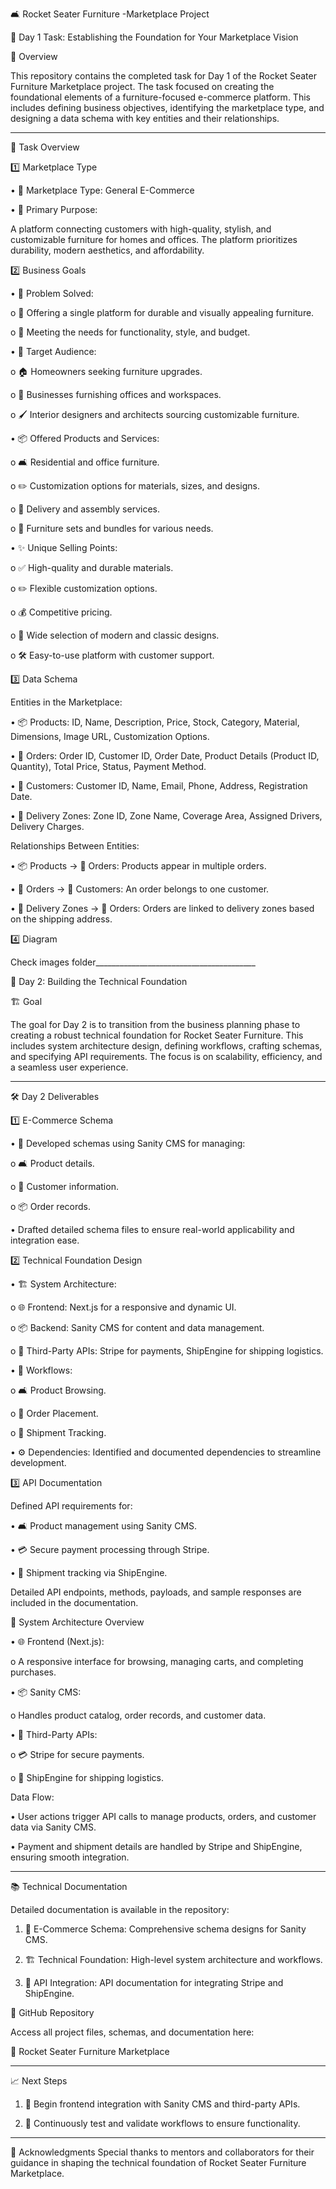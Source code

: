 🛋️ Rocket Seater Furniture -Marketplace Project

📅 Day 1 Task: Establishing the Foundation for Your Marketplace Vision

📖 Overview

This repository contains the completed task for Day 1 of the Rocket Seater Furniture Marketplace project. The task focused on creating the foundational elements of a furniture-focused e-commerce platform. This includes defining business objectives, identifying the marketplace type, and designing a data schema with key entities and their relationships.
________________________________________

📝 Task Overview

1️⃣ Marketplace Type

•	🛒 Marketplace Type: General E-Commerce

•	🎯 Primary Purpose:

A platform connecting customers with high-quality, stylish, and customizable furniture for homes and offices. The platform prioritizes durability, modern aesthetics, and affordability.

2️⃣ Business Goals

•	🔧 Problem Solved:

o	🏡 Offering a single platform for durable and visually appealing furniture.

o	🎨 Meeting the needs for functionality, style, and budget.

•	👥 Target Audience:

o	🏠 Homeowners seeking furniture upgrades.

o	🏢 Businesses furnishing offices and workspaces.

o	🖌️ Interior designers and architects sourcing customizable furniture.

•	📦 Offered Products and Services:

o	🛋️ Residential and office furniture.

o	✏️ Customization options for materials, sizes, and designs.

o	🚚 Delivery and assembly services.

o	🛒 Furniture sets and bundles for various needs.

•	✨ Unique Selling Points:

o	✅ High-quality and durable materials.

o	✏️ Flexible customization options.

o	💰 Competitive pricing.

o	🎨 Wide selection of modern and classic designs.

o	🛠️ Easy-to-use platform with customer support.

3️⃣ Data Schema

Entities in the Marketplace:

•	📦 Products: ID, Name, Description, Price, Stock, Category, Material, Dimensions, Image URL, Customization Options.

•	📄 Orders: Order ID, Customer ID, Order Date, Product Details (Product ID, Quantity), Total Price, Status, Payment Method.

•	👤 Customers: Customer ID, Name, Email, Phone, Address, Registration Date.

•	📍 Delivery Zones: Zone ID, Zone Name, Coverage Area, Assigned Drivers, Delivery Charges.

Relationships Between Entities:

•	📦 Products → 📄 Orders: Products appear in multiple orders.

•	📄 Orders → 👤 Customers: An order belongs to one customer.

•	📍 Delivery Zones → 📄 Orders: Orders are linked to delivery zones based on the shipping address.

4️⃣ Diagram

Check images folder________________________________________

🚀 Day 2: Building the Technical Foundation

🏗️ Goal

The goal for Day 2 is to transition from the business planning phase to creating a robust technical foundation for Rocket Seater Furniture. This includes system architecture design, defining workflows, crafting schemas, and specifying API requirements. The focus is on scalability, efficiency, and a seamless user experience.
________________________________________

🛠️ Day 2 Deliverables

1️⃣ E-Commerce Schema

•	📄 Developed schemas using Sanity CMS for managing:

o	🛋️ Product details.

o	👥 Customer information.

o	📦 Order records.

•	Drafted detailed schema files to ensure real-world applicability and integration ease.

2️⃣ Technical Foundation Design

•	🏗️ System Architecture:

o	🌐 Frontend: Next.js for a responsive and dynamic UI.

o	📦 Backend: Sanity CMS for content and data management.

o	🔗 Third-Party APIs: Stripe for payments, ShipEngine for shipping logistics.

•	🔄 Workflows:

o	🛋️ Product Browsing.

o	🛒 Order Placement.

o	🚚 Shipment Tracking.

•	⚙️ Dependencies: Identified and documented dependencies to streamline development.

3️⃣ API Documentation

Defined API requirements for:

•	🛋️ Product management using Sanity CMS.

•	💳 Secure payment processing through Stripe.

•	🚚 Shipment tracking via ShipEngine.

Detailed API endpoints, methods, payloads, and sample responses are included in the documentation.

🎨 System Architecture Overview

•	🌐 Frontend (Next.js):

o	A responsive interface for browsing, managing carts, and completing purchases.

•	📦 Sanity CMS:

o	Handles product catalog, order records, and customer data.

•	🔗 Third-Party APIs:

o	💳 Stripe for secure payments.

o	🚚 ShipEngine for shipping logistics.

Data Flow:

•	User actions trigger API calls to manage products, orders, and customer data via Sanity CMS.

•	Payment and shipment details are handled by Stripe and ShipEngine, ensuring smooth integration.
________________________________________

📚 Technical Documentation

Detailed documentation is available in the repository:

1.	📄 E-Commerce Schema: Comprehensive schema designs for Sanity CMS.
	
2.	🏗️ Technical Foundation: High-level system architecture and workflows.
	
3.	🔗 API Integration: API documentation for integrating Stripe and ShipEngine.
	
🔗 GitHub Repository

Access all project files, schemas, and documentation here:

🚀 Rocket Seater Furniture Marketplace

________________________________________

📈 Next Steps

1.	🔗 Begin frontend integration with Sanity CMS and third-party APIs.
	
2.	🧪 Continuously test and validate workflows to ensure functionality.
________________________________________
🙏 Acknowledgments
Special thanks to mentors and collaborators for their guidance in shaping the technical foundation of Rocket Seater Furniture Marketplace.



